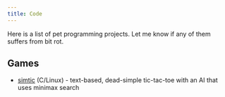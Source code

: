 ```yaml
---
title: Code
---
```


Here is a list of pet programming projects.
Let me know if any of them suffers from bit rot.

Games
-----

- [simtic][simtic] (C/Linux) - text-based, dead-simple tic-tac-toe with an AI that uses minimax search

[simtic]: https://github.com/listx/simtic
